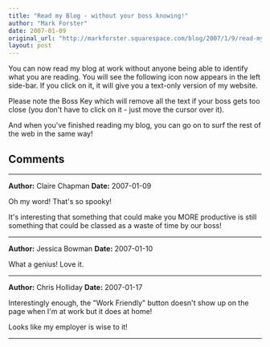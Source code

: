 ```yaml
---
title: "Read my Blog - without your boss knowing!"
author: "Mark Forster"
date: 2007-01-09
original_url: "http://markforster.squarespace.com/blog/2007/1/9/read-my-blog-without-your-boss-knowing.html"
layout: post
---
```


You can now read my blog at work without anyone being able to identify what you are reading. You will see the following icon now appears in the left side-bar. If you click on it, it will give you a text-only version of my website.

Please note the Boss Key which will remove all the text if your boss gets too close (you don't have to click on it - just move the cursor over it).

And when you've finished reading my blog, you can go on to surf the rest of the web in the same way!


## Comments

---

**Author:** Claire Chapman
**Date:** 2007-01-09

Oh my word! That's so spooky!  
  
It's interesting that something that could make you MORE productive is still something that could be classed as a waste of time by our boss!

---

**Author:** Jessica Bowman
**Date:** 2007-01-10

What a genius! Love it.

---

**Author:** Chris Holliday
**Date:** 2007-01-17

Interestingly enough, the "Work Friendly" button doesn't show up on the page when I'm at work but it does at home!   
  
Looks like my employer is wise to it!

---
